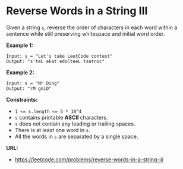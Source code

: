 # Reverse Words in a String III

Given a string `s`, reverse the order of characters in each word within a sentence while still preserving whitespace and initial word order.

**Example 1:**

```
Input: s = "Let's take LeetCode contest"
Output: "s'teL ekat edoCteeL tsetnoc"
```

**Example 2:**

```
Input: s = "Mr Ding"
Output: "rM gniD"
```

**Constraints:**

* `1 <= s.length <= 5 * 10^4`
* `s` contains printable **ASCII** characters.
* `s` does not contain any leading or trailing spaces.
* There is at least one word in `s`.
* All the words in `s` are separated by a single space.

**URL:**
* https://leetcode.com/problems/reverse-words-in-a-string-iii